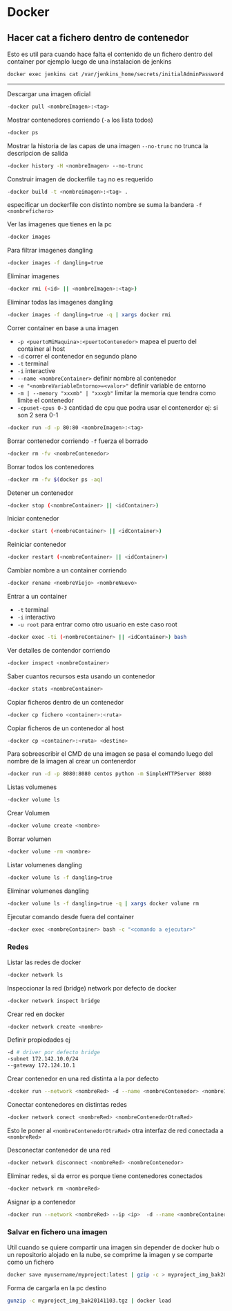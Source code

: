 # Docker

## Hacer cat a fichero dentro de contenedor

Esto es util para cuando hace falta el contenido de un fichero dentro del container por ejemplo luego de una instalacion de jenkins 

```bash
docker exec jenkins cat /var/jenkins_home/secrets/initialAdminPassword
```

----------------------------------------------------------------

Descargar una imagen oficial

```bash
-docker pull <nombreImagen>:<tag>
```

Mostrar contenedores corriendo (```-a``` los lista todos)

```bash
-docker ps
```

Mostrar la historia de las capas de una imagen ```--no-trunc``` no trunca la descripcion de salida

```bash
-docker history -H <nombreImagen> --no-trunc
```

Construir imagen de dockerfile ```tag``` no es requerido

```bash
-docker build -t <nombreimagen>:<tag> .
```

especificar un dockerfile con distinto nombre se suma la bandera ```-f <nombrefichero>```

Ver las imagenes que tienes en la pc

```bash
-docker images
```

Para filtrar imagenes dangling

```bash
-docker images -f dangling=true
```

Eliminar imagenes

```bash
-docker rmi (<id> || <nombreImagen>:<tag>)
```

Eliminar todas las imagenes dangling

```bash
-docker images -f dangling=true -q | xargs docker rmi
```

Correr container en base a una imagen

- ```-p <puertoMiMaquina>:<puertoContenedor>``` mapea el puerto del container al host
- ```-d``` correr el contenedor en segundo plano
- ```-t``` terminal
- ```-i``` interactive
- ```--name <nombreContainer>``` definir nombre al contenedor
- ```-e "<nombreVariableEntorno>=<valor>"```  definir variable de entorno
- ```-m | --memory "xxxmb" | "xxxgb"``` limitar la memoria que tendra como limite el contenedor
- ```-cpuset-cpus 0-3``` cantidad de cpu que podra usar el contenerdor ej: si son 2 sera 0-1
  
```bash
-docker run -d -p 80:80 <nombreImagen>:<tag> 
```

Borrar contenedor corriendo ```-f``` fuerza el borrado

```bash
-docker rm -fv <nombreContenedor>
```

Borrar todos los contenedores

```bash
-docker rm -fv $(docker ps -aq)
```

Detener un contenedor

```bash
-docker stop (<nombreContainer> || <idContainer>)
```

Iniciar contenedor

```bash
-docker start (<nombreContainer> || <idContainer>)
```

Reiniciar contenedor

```bash
-docker restart (<nombreContainer> || <idContainer>)
```

Cambiar nombre a un container corriendo

```bash
-docker rename <nombreViejo> <nombreNuevo>
```

Entrar a un container

- ```-t``` terminal
- ```-i``` interactivo
- ```-u root``` para entrar como otro usuario en este caso root

```bash
-docker exec -ti (<nombreContainer> || <idContainer>) bash
```

Ver detalles de contendor corriendo

```bash
-docker inspect <nombreContainer>
```

Saber cuantos recursos esta usando un contenedor

```bash
-docker stats <nombreContainer>
```

Copiar ficheros dentro de un contenedor

```bash
-docker cp fichero <container>:<ruta>
```

Copiar ficheros de un contenedor al host

```bash
-docker cp <container>:<ruta> <destino>
```

Para sobreescribir el CMD de una imagen se pasa el comando luego del nombre de la imagen al crear un contenerdor

```bash
-docker run -d -p 8080:8080 centos python -m SimpleHTTPServer 8080
```

Listas volumenes

```bash
-docker volume ls
```

Crear Volumen

```bash
-docker volume create <nombre>
```

Borrar volumen

```bash
-docker volume -rm <nombre>
```

Listar volumenes dangling

```bash
-docker volume ls -f dangling=true
```

Eliminar volumenes dangling

```bash
-docker volume ls -f dangling=true -q | xargs docker volume rm
```

Ejecutar comando desde fuera del container

```bash
-docker exec <nombreContainer> bash -c "<comando a ejecutar>"
```

### Redes

Listar las redes de docker

```bash
-docker network ls
```

Inspeccionar la red
(bridge) network por defecto de docker

```bash
-docker network inspect bridge
```

Crear red en docker

```bash
-docker network create <nombre>
```

Definir propiedades ej

```bash
-d # driver por defecto bridge
-subnet 172.142.10.0/24 
--gateway 172.124.10.1
```

Crear contenedor en una red distinta a la por defecto

```bash
-dcoker run --network <nombreRed> -d --name <nombreContenedor> <nombreImagen>
```

Conectar contenedores en distintas redes

```bash
-docker network conect <nombreRed> <nombreContenedorOtraRed>
```

Esto le poner al ```<nombreContenedorOtraRed>``` otra interfaz de red conectada a ```<nombreRed>```

Desconectar contenedor de una red

```bash
-docker network disconnect <nombreRed> <nombreContenedor>
```

Eliminar redes, si da error es porque tiene contenedores conectados

```bash
-docker network rm <nombreRed>
```

Asignar ip a contenedor

```bash
-docker run --network <nombreRed> --ip <ip>  -d --name <nombreContainer> <imagen>
```

### Salvar en fichero una imagen

Util cuando se quiere compartir una imagen sin depender de docker hub o un repositorio alojado en la nube, se comprime la imagen y se comparte como un fichero

```bash
docker save myusername/myproject:latest | gzip -c > myproject_img_bak20141103.tgz
```

Forma de cargarla en la pc destino 

```bash
gunzip -c myproject_img_bak20141103.tgz | docker load
```